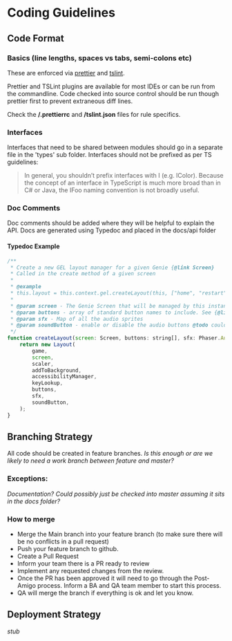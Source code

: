 # Coding Guidelines

## Code Format

### Basics (line lengths, spaces vs tabs, semi-colons etc)

These are enforced via [prettier](https://github.com/prettier/prettier) and [tslint](https://palantir.github.io/tslint/).

Prettier and TSLint plugins are available for most IDEs or can be run from the commandline.
Code checked into source control should be run though prettier first to prevent extraneous diff lines.

Check the **/.prettierrc** and **/tslint.json** files for rule specifics.

### Interfaces
Interfaces that need to be shared between modules should go in a separate file in the 'types' sub folder.
Interfaces should not be prefixed as per TS guidelines:

>In general, you shouldn’t prefix interfaces with I (e.g. IColor). Because the concept of an interface in TypeScript is much more broad than in C# or Java, the IFoo naming convention is not broadly useful.

### Doc Comments
Doc comments should be added where they will be helpful to explain the API.
Docs are generated using Typedoc and placed in the docs/api folder

#### Typedoc Example

```JAVASCRIPT
/**
 * Create a new GEL layout manager for a given Genie {@link Screen}
 * Called in the create method of a given screen
 *
 * @example
 * this.layout = this.context.gel.createLayout(this, ["home", "restart", "continue", "pause"], sfx);
 *
 * @param screen - The Genie Screen that will be managed by this instance
 * @param buttons - array of standard button names to include. See {@link ./config.ts} for available names
 * @param sfx - Map of all the audio sprites
 * @param soundButton - enable or disable the audio buttons @todo could be parts of the buttons array
 */
function createLayout(screen: Screen, buttons: string[], sfx: Phaser.AudioSprite, soundButton?: boolean): Layout {
    return new Layout(
        game,
        screen,
        scaler,
        addToBackground,
        accessibilityManager,
        keyLookup,
        buttons,
        sfx,
        soundButton,
    );
}
```

## Branching Strategy
All code should be created in feature branches.
*Is this enough or are we likely to need a work branch between feature and master?*

### Exceptions:
*Documentation? Could possibly just be checked into master assuming it sits in the docs folder?*

### How to merge
* Merge the Main branch into your feature branch (to make sure there will be no conflicts in a pull request)
* Push your feature branch to github.
* Create a Pull Request
* Inform your team there is a PR ready to review
* Implement any requested changes from the review. 
* Once the PR has been approved it will need to go through the Post-Amigo process. Inform a BA and QA team member to start this process.
* QA will merge the branch if everything is ok and let you know.

## Deployment Strategy

*stub*